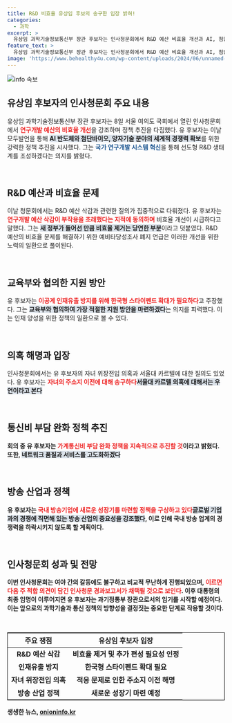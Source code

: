 ```yaml
---
title: R&D 비효율 유상임 후보의 송구한 입장 밝혀!
categories:
  - 과학
excerpt: >
  유상임 과학기술정보통신부 장관 후보자는 인사청문회에서 R&D 예산 비효율 개선과 AI, 첨단바이오 분야의 강력한 정책 필요성을 강조했다. 연구개발 생태계 혁신을 예고하며 예산 추가 편성 가능성도 시사, 야당의 위장전입 의혹에 대해 소상히 해명했다.
feature_text: >
  유상임 과학기술정보통신부 장관 후보자는 인사청문회에서 R&D 예산 비효율 개선과 AI, 첨단바이오 분야의 강력한 정책 필요성을 강조했다. 연구개발 생태계 혁신을 예고하며 예산 추가 편성 가능성도 시사, 야당의 위장전입 의혹에 대해 소상히 해명했다.
image: 'https://www.behealthy4u.com/wp-content/uploads/2024/06/unnamed-file.png'
---
```


<p><img src="https://www.behealthy4u.com/wp-content/uploads/2024/06/unnamed-file.png" alt="info 속보" /></p>

<h2 data-ke-size="size26">유상임 후보자의 인사청문회 주요 내용</h2>

<p data-ke-size="size16">유상임 과학기술정보통신부 장관 후보자는 8일 서울 여의도 국회에서 열린 인사청문회에서 <b><span style="color: #ee2323;">연구개발 예산의 비효율 개선</span></b>을 강조하며 정책 추진을 다짐했다. 유 후보자는 이날 모두발언을 통해 <b><span style="background-color: #21538527;">AI 반도체와 첨단바이오, 양자기술 분야의 세계적 경쟁력 확보</span></b>를 위한 강력한 정책 추진을 시사했다. 그는 <b><span style="color: #1a5490;">국가 연구개발 시스템 혁신</span></b>을 통해 선도형 R&D 생태계를 조성하겠다는 의지를 밝혔다.</p>

<p data-ke-size="size16">&nbsp;</p>

<h2 data-ke-size="size26">R&D 예산과 비효율 문제</h2>

<p data-ke-size="size16">이날 청문회에서는 R&D 예산 삭감과 관련한 질의가 집중적으로 다뤄졌다. 유 후보자는 <b><span style="color: #ee2323;">연구개발 예산 삭감이 부작용을 초래했다는 지적에 동의하며</span></b> 비효율 개선이 시급하다고 말했다. 그는 <b><span style="background-color: #21538527;">새 정부가 들어선 만큼 비효율 제거는 당연한 부분</span></b>이라고 덧붙였다. R&D 예산의 비효율 문제를 해결하기 위한 예비타당성조사 폐지 언급은 이러한 개선을 위한 노력의 일환으로 풀이된다.</p>

<p data-ke-size="size16">&nbsp;</p>

<h2 data-ke-size="size26">교육부와 협의한 지원 방안</h2>

<p data-ke-size="size16">유 후보자는 <b><span style="color: #ee2323;">이공계 인재유출 방지를 위해 한국형 스타이펜드 확대가 필요하다</span></b>고 주장했다. 그는 <b><span style="background-color: #21538527;">교육부와 협의하여 가장 적절한 지원 방안을 마련하겠다</span></b>는 의지를 피력했다. 이는 인재 양성을 위한 정책의 일환으로 볼 수 있다.</p>

<p data-ke-size="size16">&nbsp;</p>

<h2 data-ke-size="size26">의혹 해명과 입장</h2>

<p data-ke-size="size16">인사청문회에서는 유 후보자의 자녀 위장전입 의혹과 서울대 카르텔에 대한 질의도 있었다. 유 후보자는 <b><span style="color: #ee2323;">자녀의 주소지 이전에 대해 송구하다</span></b고 언급하며 해외 생활 후 한국 적응의 어려움을 해명했다. 또한 <b><span style="background-color: #21538527;">서울대 카르텔 의혹에 대해서는 우연이라고 본다</span></b는 입장을 밝혔다.</p>

<p data-ke-size="size16">&nbsp;</p>

<h2 data-ke-size="size26">통신비 부담 완화 정책 추진</h2>

<p data-ke-size="size16">회의 중 유 후보자는 <b><span style="color: #ee2323;">가계통신비 부담 완화 정책을 지속적으로 추진할 것</span></b>이라고 밝혔다. 또한, <b><span style="background-color: #21538527;">네트워크 품질과 서비스를 고도화하겠다</span></b는 포부를 드러냈다. 이는 국민들의 통신비 절감과 서비스 향상을 위한 노력으로 해석된다.</p>

<p data-ke-size="size16">&nbsp;</p>

<h2 data-ke-size="size26">방송 산업과 정책</h2>

<p data-ke-size="size16">유 후보자는 <b><span style="color: #ee2323;">국내 방송기업에 새로운 성장기를 마련할 정책을 구상하고 있다</span></b고 전했다. <b><span style="background-color: #21538527;">글로벌 기업과의 경쟁에 직면해 있는 방송 산업의 중요성을 강조했다</span></b>, 이로 인해 국내 방송 업계의 경쟁력을 하락시키지 않도록 할 계획이다.</p>

<p data-ke-size="size16">&nbsp;</p>

<h2 data-ke-size="size26">인사청문회 성과 및 전망</h2>

<p data-ke-size="size16">이번 인사청문회는 여야 간의 갈등에도 불구하고 비교적 무난하게 진행되었으며, <b><span style="color: #ee2323;">이르면 다음 주 적합 의견이 담긴 인사청문 경과보고서가 채택될 것으로 보인다</span></b>. 이후 대통령의 최종 임명이 이루어지면 유 후보자는 과기정통부 장관으로서의 임기를 시작할 예정이다. 이는 앞으로의 과학기술과 통신 정책의 방향성을 결정짓는 중요한 단계로 작용할 것이다.</p>

<p data-ke-size="size16">&nbsp;</p>

<table style="width: 100%; border: 1px solid black;">
    <thead>
        <tr>
            <th style="text-align: center;">주요 쟁점</th>
            <th style="text-align: center;">유상임 후보자 입장</th>
        </tr>
    </thead>
    <tbody>
        <tr>
            <td style="text-align: center; height: 17px;"><b>R&D 예산 삭감</b></td>
            <td style="text-align: center; height: 17px;"><b>비효율 제거 및 추가 편성 필요성 인정</b></td>
        </tr>
        <tr>
            <td style="text-align: center; height: 17px;"><b>인재유출 방지</b></td>
            <td style="text-align: center; height: 17px;"><b>한국형 스타이펜드 확대 필요</b></td>
        </tr>
        <tr>
            <td style="text-align: center; height: 17px;"><b>자녀 위장전입 의혹</b></td>
            <td style="text-align: center; height: 17px;"><b>적응 문제로 인한 주소지 이전 해명</b></td>
        </tr>
        <tr>
            <td style="text-align: center; height: 17px;"><b>방송 산업 정책</b></td>
            <td style="text-align: center; height: 17px;"><b>새로운 성장기 마련 예정</b></td>
        </tr>
    </tbody>
</table>
생생한 뉴스, <a href="https://onioninfo.kr" rel="dofollow">onioninfo.kr</a>


